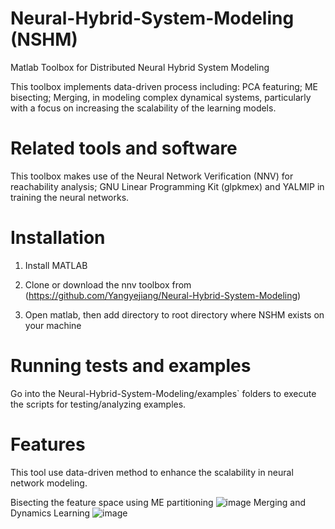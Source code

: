 # Neural-Hybrid-System-Modeling (NSHM)
Matlab Toolbox for Distributed Neural Hybrid System Modeling 

This toolbox implements data-driven process including: PCA featuring; ME bisecting; Merging, in modeling complex dynamical systems, particularly with a focus on increasing the scalability of the learning models.

# Related tools and software
This toolbox makes use of the Neural Network Verification (NNV) for reachability analysis; GNU Linear Programming Kit (glpkmex) and YALMIP in training the neural networks.

# Installation

1) Install MATLAB

2) Clone or download the nnv toolbox from (https://github.com/Yangyejiang/Neural-Hybrid-System-Modeling)

3) Open matlab, then add directory to root directory where NSHM exists on your machine

# Running tests and examples

Go into the Neural-Hybrid-System-Modeling/examples` folders to execute the scripts for testing/analyzing examples.

# Features
This tool use data-driven method to enhance the scalability in neural network modeling.

Bisecting the feature space using ME partitioning
![image](https://github.com/aicpslab/Neural-Hybrid-System-Modeling/blob/main/Example/Fig/ME%20bisecting.png)
Merging and Dynamics Learning
![image](https://github.com/aicpslab/Neural-Hybrid-System-Modeling/blob/main/Example/Fig/Merging%20and%20Learning%20of%20NHS.png)
